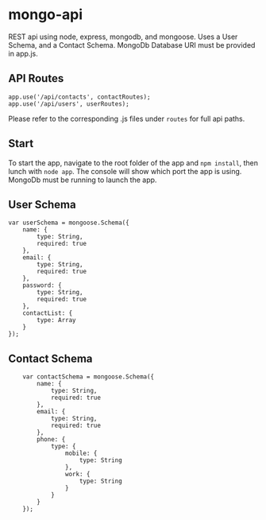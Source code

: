 # mongo-api
REST api using node, express, mongodb, and mongoose. Uses a User Schema, and a Contact Schema. MongoDb Database URI must be provided in app.js. 

## API Routes
	app.use('/api/contacts', contactRoutes);
	app.use('/api/users', userRoutes);
Please refer to the corresponding .js files under `routes` for full api paths. 

## Start
To start the app, navigate to the root folder of the app and `npm install`, then lunch with `node app`. The console will show which port the app is using. MongoDb must be running to launch the app. 

## User Schema

	var userSchema = mongoose.Schema({
		name: {
			type: String,
			required: true
		},
		email: {
			type: String,
			required: true
		},
		password: {
			type: String,
			required: true
		},
		contactList: {
			type: Array
		}
	});

## Contact Schema
		var contactSchema = mongoose.Schema({
			name: {
				type: String,
				required: true
			},
			email: {
				type: String,
				required: true
			},
			phone: {
				type: {
					mobile: {
						type: String
					},
					work: {
						type: String
					}
				}
			}
		});

